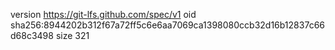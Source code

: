version https://git-lfs.github.com/spec/v1
oid sha256:8944202b312f67a72ff5c6e6aa7069ca1398080ccb32d16b12837c66d68c3498
size 321
